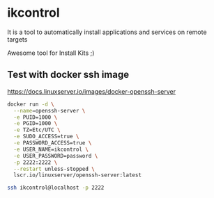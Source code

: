 # ikcontrol

It is a tool to automatically install applications and services on remote targets

Awesome tool for Install Kits ;)

## Test with docker ssh image

<https://docs.linuxserver.io/images/docker-openssh-server>

```bash
docker run -d \
  --name=openssh-server \
  -e PUID=1000 \
  -e PGID=1000 \
  -e TZ=Etc/UTC \
  -e SUDO_ACCESS=true \
  -e PASSWORD_ACCESS=true \
  -e USER_NAME=ikcontrol \
  -e USER_PASSWORD=password \
  -p 2222:2222 \
  --restart unless-stopped \
  lscr.io/linuxserver/openssh-server:latest
```

```bash
ssh ikcontrol@localhost -p 2222
```
